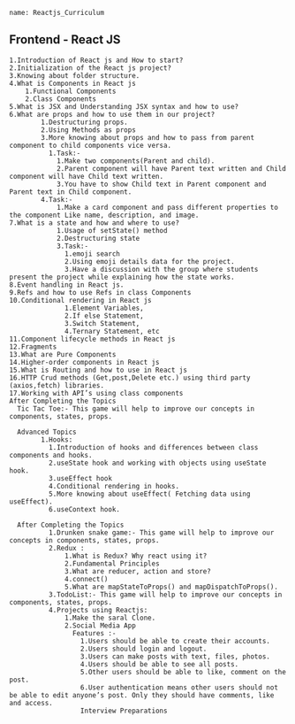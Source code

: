 ```ngMeta
name: Reactjs_Curriculum
```     
       
## Frontend - React JS

    1.Introduction of React js and How to start?
    2.Initialization of the React js project?
    3.Knowing about folder structure.
    4.What is Components in React js
        1.Functional Components
        2.Class Components
    5.What is JSX and Understanding JSX syntax and how to use?
    6.What are props and how to use them in our project?
            1.Destructuring props.
            2.Using Methods as props
            3.More knowing about props and how to pass from parent component to child components vice versa.
              1.Task:-
                1.Make two components(Parent and child).
                2.Parent component will have Parent text written and Child component will have Child text written.
                3.You have to show Child text in Parent component and Parent text in Child component.
            4.Task:-
                1.Make a card component and pass different properties to the component Like name, description, and image.
    7.What is a state and how and where to use?
                1.Usage of setState() method
                2.Destructuring state
                3.Task:-
                  1.emoji search
                  2.Using emoji details data for the project.
                  3.Have a discussion with the group where students present the project while explaining how the state works.
    8.Event handling in React js.
    9.Refs and how to use Refs in class Components
    10.Conditional rendering in React js
                  1.Element Variables,
                  2.If else Statement,
                  3.Switch Statement,
                  4.Ternary Statement, etc
    11.Component lifecycle methods in React js
    12.Fragments
    13.What are Pure Components
    14.Higher-order components in React js
    15.What is Routing and how to use in React js
    16.HTTP Crud methods (Get,post,Delete etc.) using third party (axios,fetch) libraries.
    17.Working with API’s using class components
    After Completing the Topics
      Tic Tac Toe:- This game will help to improve our concepts in components, states, props.

      Advanced Topics
            1.Hooks:
              1.Introduction of hooks and differences between class components and hooks.
              2.useState hook and working with objects using useState hook.
              3.useEffect hook
              4.Conditional rendering in hooks.
              5.More knowing about useEffect( Fetching data using useEffect).
              6.useContext hook.
          
      After Completing the Topics
              1.Drunken snake game:- This game will help to improve our concepts in components, states, props.
              2.Redux :
                  1.What is Redux? Why react using it?
                  2.Fundamental Principles
                  3.What are reducer, action and store?
                  4.connect()
                  5.What are mapStateToProps() and mapDispatchToProps().
              3.TodoList:- This game will help to improve our concepts in components, states, props.
              4.Projects using Reactjs:
                  1.Make the saral Clone.
                  2.Social Media App 
                    Features :-
                      1.Users should be able to create their accounts.
                      2.Users should login and logout.
                      3.Users can make posts with text, files, photos.
                      4.Users should be able to see all posts.
                      5.Other users should be able to like, comment on the post.
                      6.User authentication means other users should not be able to edit anyone’s post. Only they should have comments, like and access.
                      Interview Preparations


